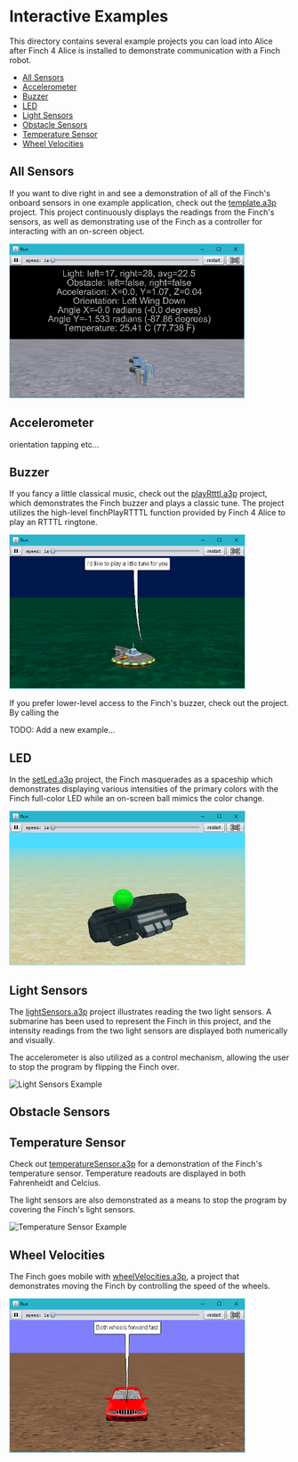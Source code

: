 
# Interactive Examples

This directory contains several example projects you can load into Alice after Finch 4 Alice is
installed to demonstrate communication with a Finch robot.

  - [All Sensors](#all-sensors)
  - [Accelerometer](#accelerometer)
  - [Buzzer](#buzzer)
  - [LED](#led)
  - [Light Sensors](#light-sensors)
  - [Obstacle Sensors](#obstacle-sensors)
  - [Temperature Sensor](#temperature-sensor)
  - [Wheel Velocities](#wheel-velocities)

## All Sensors

If you want to dive right in and see a demonstration of all of the Finch's onboard sensors in one
example application, check out the [template.a3p](template.a3p) project.  This project continuously
displays the readings from the Finch's sensors, as well as demonstrating use of the Finch as a
controller for interacting with an on-screen object.

![Sensors Example](images/readme/template.png "All the Finch's sensors at once")


## Accelerometer

orientation
tapping
etc...


## Buzzer

If you fancy a little classical music, check out the [playRtttl.a3p](playRtttl.a3p) project, which
demonstrates the Finch buzzer and plays a classic tune.  The project utilizes the high-level
finchPlayRTTTL function provided by Finch 4 Alice to play an RTTTL ringtone.

![Play RTTTL Example](images/readme/playRtttl.png "A UFO serenades you with a rendition of Greensleeves")

If you prefer lower-level access to the Finch's buzzer, check out the []() project.  By calling the 

TODO: Add a new example...



## LED

In the [setLed.a3p](setLed.a3p) project, the Finch masquerades as a spaceship which demonstrates
displaying various intensities of the primary colors with the Finch full-color LED while an
on-screen ball mimics the color change.

![LED Example](images/readme/setLed.png "Demonstration of LED colors")


## Light Sensors

The [lightSensors.a3p](lightSensors.a3p) project illustrates reading the two light sensors.
A submarine has been used to represent the Finch in this project, and the intensity readings from
the two light sensors are displayed both numerically and visually.

The accelerometer is also utilized as a control mechanism, allowing the user to stop the program by
flipping the Finch over.

![Light Sensors Example](images/readme/lightSensors.png "A submarine has been used to represent the
Finch in this project, and the intensity readings from the two light sensors are displayed both
numerically and visually.")


## Obstacle Sensors



## Temperature Sensor

Check out [temperatureSensor.a3p](temperatureSensor.a3p) for a demonstration of the Finch's
temperature sensor.  Temperature readouts are displayed in both Fahrenheidt and Celcius.

The light sensors are also demonstrated as a means to stop the program by covering the Finch's
light sensors.

![Temperature Sensor Example](images/readme/temperatureSensor.png "A balmy day on the high seas
illustrates the Finch's temperature sensor")


## Wheel Velocities

The Finch goes mobile with [wheelVelocities.a3p](wheelVelocities.a3p), a project that demonstrates
moving the Finch by controlling the speed of the wheels.

![Wheel Velocity Example](images/readme/wheelVelocities.png "")

